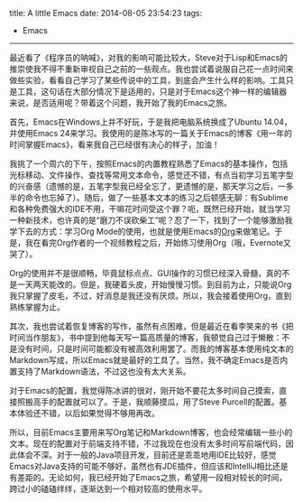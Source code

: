 title: A little Emacs
date: 2014-08-05 23:54:23
tags:
 - Emacs
---

最近看了《程序员的呐喊》，对我的影响可能比较大，Steve对于Lisp和Emacs的推崇使我不得不重新审视自己之前的一些观点。我也尝试着说服自己花一点时间来做些实验，看看自己学习了某些传说中的工具，到底会产生什么样的影响。工具只是工具，这句话在大部分情况下是适用的，只是对于Emacs这个神一样的编辑器来说，是否适用呢？带着这个问题，我开始了我的Emacs之旅。

<!-- more -->

首先，Emacs在Windows上并不好玩，于是我把电脑系统换成了Ubuntu 14.04，并使用Emacs 24来学习。我使用的是陈冰写的一篇关于Emacs的博客《用一年的时间掌握Emacs》，看来我自己已经很有决心的样子，加油！

我挑了一个周六的下午，按照Emacs的内置教程熟悉了Emacs的基本操作，包括光标移动、文件操作、查找等常用文本命令，感觉还不错，有点当初学习五笔字型的兴奋感（遗憾的是，五笔字型我已经全忘了，更遗憾的是，那天学习之后，一多半的命令也忘掉了）。随后，做了一些基本文本的练习之后顿感无聊：有Sublime和各种免费强大的IDE不用，干嘛花时间受这个罪？呃，既然已经开始，就当学习一种新技术，也许真的是“磨刀不误砍柴工”呢？忍了一下，找到了一个能够激励我学下去的方式：学习Org Mode的使用，也就是使用Emacs的[Org](http://orgmode.org/)来做笔记。于是，我在看完Org作者的一个视频教程之后，开始练习使用Org（哦，Evernote又哭了）。

Org的使用并不是很顺畅，毕竟鼠标点点、GUI操作的习惯已经深入骨髓，真的不是一天两天能改的。但是，我硬着头皮，开始慢慢习惯。到目前为止，只能说Org我只掌握了皮毛，不过，好消息是我还没有厌烦。所以，我会接着使用Org，直到熟练掌握为止。

其次，我也尝试着恢复博客的写作，虽然有点困难，但是最近在看李笑来的书《把时间当作朋友》，书中提到他每天写一篇高质量的博客，我顿觉自己过于懒散：不是没有时间，只是时间可能都没有被高效利用罢了。而我的博客基本使用纯文本的Markdown写成，所以Emacs就是最好的工具了。当然，我不确定Emacs是否内置支持了Markdown语法，不过这也没有太大关系。

对于Emacs的配置，我觉得陈冰讲的很对，刚开始不要花太多时间自己摸索，直接照搬高手的配置就可以了。于是，我顺藤摸瓜，用了Steve Purcell的配置。基本体验还不错，以后如果觉得不够用再改。

所以，目前Emacs主要用来写Org笔记和Markdown博客，也会经常编辑一些小的文本。现在的配置对于前端支持不错，不过我现在也没有太多时间写前端代码，因此体会不深。对于一般的Java项目开发，目前还是乖乖地用IDE比较好，感觉Emacs对Java支持的可能不够好，虽然也有JDE插件，但应该和IntelliJ相比还是有差距的。无论如何，我已经开始了Emacs之旅，希望用一段相对较长的时间，跨过小的磕磕绊绊，逐渐达到一个相对较高的使用水平。
